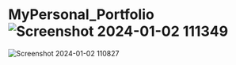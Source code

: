 
# MyPersonal_Portfolio![Screenshot 2024-01-02 111349](https://github.com/shraddha18-hub/Personal_Portfolio_Website/assets/91208834/e2d93d41-9865-46e4-adf6-50431c4f7be8)
![Screenshot 2024-01-02 110827](https://github.com/shraddha18-hub/Personal_Portfolio_Website/assets/91208834/1e0d6c68-5ed6-4f0d-b143-f6091b43ed82)
